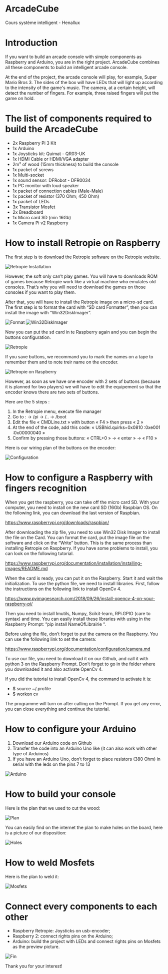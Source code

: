 # ArcadeCube
Cours système intelligent - Henallux

# Introduction

If you want to build an arcade console with simple components as Raspberry and Arduino, you are in the right project. ArcadeCube combines all these components to build an intelligent arcade console. 

At the end of the project, the arcade console will play, for example, Super Mario Bros 3. The sides of the box will have LEDs that will light up according to the intensity of the game's music. The camera, at a certain height, will detect the number of fingers. For example, three raised fingers will put the game on hold.

# The list of components required to build the ArcadeCube

- 2x Raspberry Pi 3 Kit
- 1x Arduino 
- 1x Joysticks kit: Quimat - QR03-UK
- 1x HDMI Cable or HDMI/VGA adapter 
- 2m² of wood (15mm thickness) to build the console
- 1x packet of screws
- 1x Multi-socket
- 1x sound sensor: DFRobot - DFR0034
- 1x PC monitor with loud speaker
- 1x packet of connection cables (Male-Male)
- 1x packet of resistor (370 Ohm; 450 Ohm)
- 1x packet of LEDs
- 3x Transistor Mosfet
- 2x Breadboard
- 1x Micro card SD (min 16Gb)
- 1x Camera Pi v2 Raspberry

# How to install Retropie on Raspberry

The first step is to download the Retropie software on the Retropie website.

![Retropie Installation](ReadMe%20Image/1.png)

However, the soft only can’t play games. 
You will have to downloads ROM of games because Retropie work like a virtual machine who emulates old consoles.
That’s why you will need to download the games on those consoles if you want to play them.

After that, you will have to install the Retropie image on a micro-sd card. The first step is to format the card with “SD card Formatter”, then you can install the image with “Win32DiskImager”.

![Format](ReadMe%20Image/2.png) ![Win32DiskImager](ReadMe%20Image/3.png)

Now you can put the sd card in te Raspberry again and you can begin the buttons configuration.

![Retropie](ReadMe%20Image/4.jpg)

If you save buttons, we recommand you to mark the names on a tape to remember them and to note treir name on the encoder.

![Retropie on Raspberry](ReadMe%20Image/5.jpg)

However, as soon as we have one encoder with 2 sets of buttons (because it is planned for two players) we will have to edit the equipement so that the encoder knows there are two sets of buttons.

Here are the 5 steps :
1. In the Retropie menu, execute file manager
2. Go to :     → /pi       → /..      → /boot
3. Edit the file « CMDLine.txt » with button « F4 » then press « 2 »
4. At the end of the code, add this code: « USBhid.quirks=0x0810 :0xe001 :0x00000040 »
5. Confirm by pressing those buttons: « CTRL+0 » → « enter » → « F10 »

Here is our wiring plan of the buttons on the encoder:

![Configuration](ReadMe%20Image/6.PNG)

# How to configure a Raspberry with fingers recognition 

When you get the raspberry, you can take off the micro card SD. With your computer, you need to install on the new card SD (16Gb) Raspbian OS. On the following link, you can download the last version of Raspbian.

https://www.raspberrypi.org/downloads/raspbian/

After downloading the zip file, you need to use Win32 Disk Imager to install the file on the Card. You can format the card, put the image file on the software and click on the “Write” button. This is the same process than installing Retropie on Raspberry. If you have some problems to install, you can look on the following tutorial.

https://www.raspberrypi.org/documentation/installation/installing-images/README.md

When the card is ready, you can put it on the Raspberry. Start it and wait the initialization. To use the python file, we need to install libraries. First, follow the instructions on the following link to install OpenCv 4.

https://www.pyimagesearch.com/2018/09/26/install-opencv-4-on-your-raspberry-pi/

Then you need to install Imutils, Numpy, Scikit-learn, RPi.GPIO (care to syntax) and time. You can easily install these libraries with using in the Raspberry Prompt: “pip install NameOfLibrairie “. 

Before using the file, don’t forget to put the camera on the Raspberry. You can use the following link to set the camera:

https://www.raspberrypi.org/documentation/configuration/camera.md

To use our file, you need to download it on our Github, and call it with python 3 on the Raspberry Prompt. Don’t forget to go in the folder where you downloaded it and also activate OpenCv 4. 

If you did the tutorial to install OpenCv 4, the command to activate it is:
-	$ source ~/.profile
-	$ workon cv

The programme will turn on after calling on the Prompt. If you get any error, you can close everything and continue the tutorial. 

# How to configure your Arduino

1. Download our Arduino code on Github
2. Transfer the code into an Arduino Uno like (it can also work with other type of Arduinos)
3. If you have an Arduino Uno, don’t forget to place resistors (380 Ohm) in serial with the leds on the pins 7 to 13

![Arduino](ReadMe%20Image/7.PNG)

# How to build your console

Here is the plan that we used to cut the wood:

![Plan](ReadMe%20Image/9.png)

You can easily find on the internet the plan to make holes on the board, here is a picture of our disposition:

![Holes](ReadMe%20Image/10.png)

# How to weld Mosfets

Here is the plan to weld it:

![Mosfets](ReadMe%20Image/8.png)

# Connect every components to each other

- Raspberry Retropie: Joysticks on usb-encoder;
- Raspberry 2: connect rights pins on the Arduino;
- Arduino: build the project with LEDs and connect rights pins on Mosfets as the preview picture.

![Fin](ReadMe%20Image/11.jpg)

Thank you for your interest! 

